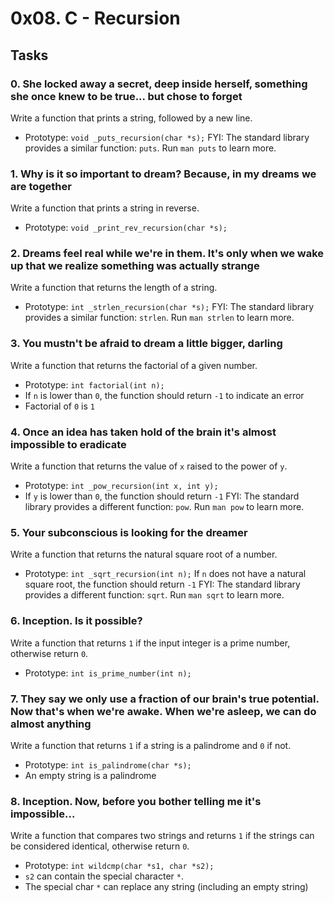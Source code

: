 # 0x08. C - Recursion

## Tasks

### 0. She locked away a secret, deep inside herself, something she once knew to be true... but chose to forget
Write a function that prints a string, followed by a new line.
* Prototype: `void _puts_recursion(char *s);`
FYI: The standard library provides a similar function: `puts`. Run `man puts` to learn more.


### 1. Why is it so important to dream? Because, in my dreams we are together
Write a function that prints a string in reverse.
* Prototype: `void _print_rev_recursion(char *s);`


### 2. Dreams feel real while we're in them. It's only when we wake up that we realize something was actually strange
Write a function that returns the length of a string.
* Prototype: `int _strlen_recursion(char *s);`
FYI: The standard library provides a similar function: `strlen`. Run `man strlen` to learn more.


### 3. You mustn't be afraid to dream a little bigger, darling
Write a function that returns the factorial of a given number.
* Prototype: `int factorial(int n);`
* If `n` is lower than `0`, the function should return `-1` to indicate an error
* Factorial of `0` is `1`


### 4. Once an idea has taken hold of the brain it's almost impossible to eradicate
Write a function that returns the value of `x` raised to the power of `y`.
* Prototype: `int _pow_recursion(int x, int y);`
* If `y` is lower than `0`, the function should return `-1`
FYI: The standard library provides a different function: `pow`. Run `man pow` to learn more.


### 5. Your subconscious is looking for the dreamer
Write a function that returns the natural square root of a number.
* Prototype: `int _sqrt_recursion(int n);`
If `n` does not have a natural square root, the function should return `-1`
FYI: The standard library provides a different function: `sqrt`. Run `man sqrt` to learn more.


### 6. Inception. Is it possible?
Write a function that returns `1` if the input integer is a prime number, otherwise return `0`.
* Prototype: `int is_prime_number(int n);`


### 7. They say we only use a fraction of our brain's true potential. Now that's when we're awake. When we're asleep, we can do almost anything
Write a function that returns `1` if a string is a palindrome and `0` if not.
* Prototype: `int is_palindrome(char *s);`
* An empty string is a palindrome

### 8. Inception. Now, before you bother telling me it's impossible...
Write a function that compares two strings and returns `1` if the strings can be considered identical, otherwise return `0`.
* Prototype: `int wildcmp(char *s1, char *s2);`
* `s2` can contain the special character `*`.
* The special char `*` can replace any string (including an empty string)
